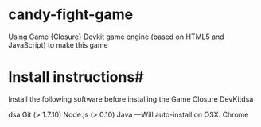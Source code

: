 # candy-fight-game
Using Game {Closure} Devkit game engine (based on HTML5 and JavaScript) to make this game

# Install instructions#
Install the following software before installing the Game Closure DevKitdsa

dsa  Git (> 1.7.10)
Node.js (> 0.10)
Java —Will auto-install on OSX.
Chrome
